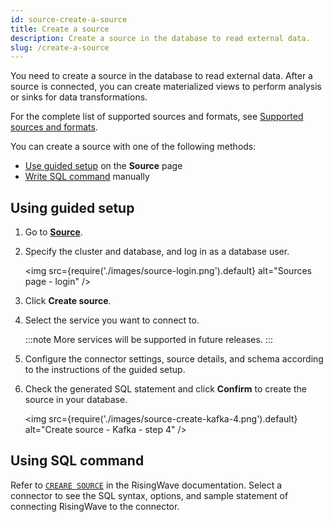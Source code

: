 ```yaml
---
id: source-create-a-source
title: Create a source
description: Create a source in the database to read external data.
slug: /create-a-source
---
```


You need to create a source in the database to read external data. After a source is connected, you can create materialized views to perform analysis or sinks for data transformations.

For the complete list of supported sources and formats, see [Supported sources and formats](/docs/current/sql-create-source/#supported-sources).

You can create a source with one of the following methods:

- [Use guided setup](#using-guided-setup) on the **Source** page
- [Write SQL command](#using-sql-command) manually

## Using guided setup

1. Go to [**Source**](https://cloud.risingwave.com/source/).

2. Specify the cluster and database, and log in as a database user.

    <img
    src={require('./images/source-login.png').default}
    alt="Sources page - login"
    />

3. Click **Create source**.

4. Select the service you want to connect to.

    :::note
    More services will be supported in future releases.
    :::

5. Configure the connector settings, source details, and schema according to the instructions of the guided setup.

6. Check the generated SQL statement and click **Confirm** to create the source in your database.

    <img
    src={require('./images/source-create-kafka-4.png').default}
    alt="Create source - Kafka - step 4"
    />

## Using SQL command

Refer to [`CREARE SOURCE`](/docs/current/sql-create-source/#supported-sources) in the RisingWave documentation. Select a connector to see the SQL syntax, options, and sample statement of connecting RisingWave to the connector.

